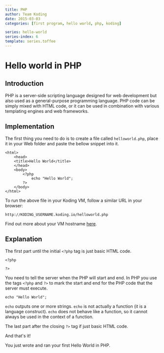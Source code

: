 ```yaml
---
title: PHP
author: Team Koding
date: 2015-03-03
categories: [first program, hello world, php, koding]

series: hello-world
series-index: 6
template: series.toffee
---
```


# Hello world in PHP

## Introduction

PHP is a server-side scripting language designed for web development but also used as a general-purpose programming language. PHP code can be simply mixed with HTML code, or it can be used in combination with various templating engines and web frameworks.

## Implementation

The first thing you need to do is to create a file called `helloworld.php`, place it in your Web folder and paste the bellow snippet into it.

```
<html>
	<head>
	<title>Hello World</title>
	</head>
	<body>
        <?php
            echo "Hello World";
        ?>
    </body>
</html>
```

To run the above file in your Koding VM, follow a similar URL in your browser:

```
http://KODING_USERNAME.koding.io/helloworld.php
```

Find out more about your VM hostname [here](http://learn.koding.com/faq/vm-hostname/).

## Explanation

The first part until the initial `<?php` tag is just basic HTML code.

```
<?php

?>
```

You need to tell the server when the PHP will start and end. In PHP you use the tags `<?php` and `?>` to mark the start and end for the PHP code that the server must execute.

```
echo "Hello World";
```

`echo` outputs one or more strings. `echo` is not actually a function (it is a language construct). `echo` does not behave like a function, so it cannot always be used in the context of a function.

The last part after the closing `?>` tag if just basic HTML code.

And that's it!

You just wrote and ran your first Hello World in PHP.
